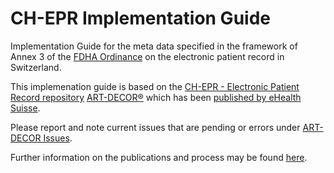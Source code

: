 # CH-EPR Implementation Guide

Implementation Guide for the meta data specified in the framework of Annex 3 of the [FDHA Ordinance](https://www.bag.admin.ch/bag/de/home/gesetze-und-bewilligungen/gesetzgebung/gesetzgebung-mensch-gesundheit/gesetzgebung-elektronisches-patientendossier.html) on the electronic patient record in Switzerland.

This implemenation guide is based on the [CH-EPR - Electronic Patient Record repository](http://ehealthsuisse.art-decor.org/index.php?prefix=ch-epr-) [ART-DECOR®](https://www.art-decor.org/mediawiki/index.php/Main_Page) which has been [published by eHealth Suisse](http://ehealthsuisse.art-decor.org/).

Please report and note current issues that are pending or errors under [ART-DECOR Issues](https://art-decor.org/art-decor/decor-issues--ch-epr-). 

Further information on the publications and process may be found [here](https://www.e-health-suisse.ch/fileadmin/user_upload/Dokumente/2017/D/171002_Verantwortlichkeiten_Prozess_Metadaten_D.pdf).
